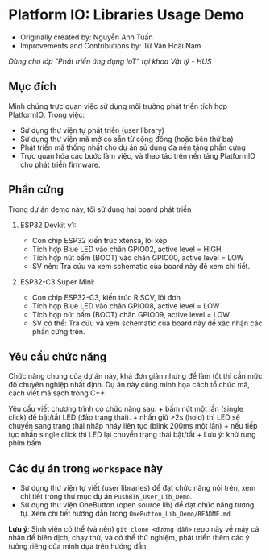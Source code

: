 # Platform IO: Libraries Usage Demo 
- Originally created by: Nguyễn Anh Tuấn
- Improvements and Contributions by: Từ Văn Hoài Nam

_Dùng cho lớp "Phát triển ứng dụng IoT" tại khoa Vật lý - HUS_

## Mục đích 

Minh chứng trực quan việc sử dụng môi trường phát triển tích hợp PlatformIO. Trong việc:
- Sử dụng thư viện tự phát triển (user library) 
- Sử dụng thư viện mã mở có sẵn từ cộng đồng (hoặc bên thứ ba)
- Phát triển mã thống nhất cho dự án sử dụng đa nền tảng phần cứng
- Trực quan hóa các bước làm việc, và thao tác trên nền tảng PlatformIO cho phát triển firmware.

## Phần cứng 
Trong dự án demo này, tôi sử dụng hai board phát triển
1. ESP32 Devkit v1:
    - Con chip ESP32 kiến trúc xtensa, lõi kép
    - Tích hợp Blue LED vào chân GPIO02, active level = HIGH 
    - Tích hợp nút bấm (BOOT) vào chân GPIO00, active level = LOW
    - SV nên: Tra cứu và xem schematic của board này để xem chi tiết.

2. ESP32-C3 Super Mini:
    - Con chip ESP32-C3, kiến trúc RISCV, lõi đơn 
    - Tích hợp Blue LED vào chân GPIO08, active level = LOW
    - Tích hợp nút bấm (BOOT) chân GPIO09, active level = LOW 
    - SV có thể: Tra cứu và xem schematic của board này để xác nhận các phần cứng trên.

## Yêu cầu chức năng 
Chức năng chung của dự án này, khá đơn giản nhưng để làm tốt thì cần mức độ chuyên nghiệp nhất định. Dự án này cũng minh họa cách tổ chức mã, cách viết mã sạch trong C++. 

Yêu cầu viết chương trình có chức năng sau:
    + bấm nút một lần (single click) để bật/tắt LED (đảo trạng thái). 
    + nhấn giữ >2s (hold) thì LED sẽ chuyển sang trạng thái nhấp nháy liên tục (blink 200ms một lần)
    + nếu tiếp tục nhấn single click thì LED lại chuyển trạng thái bật/tắt 
    + Lưu ý: khử rung phím bấm 

## Các dự án trong `workspace` này

- Sử dụng thư viện tự viết (user libraries) để đạt chức năng nói trên, xem chi tiết trong thư mục dự án `PushBTN_User_Lib_Demo`.
- Sử dụng thư viện OneButton (open source lib) để đạt chức năng tương tự. Xem chi tiết hướng dẫn trong `OneButton_Lib_Demo/README.md`

**Lưu ý**: Sinh viên có thể (và nên) `git clone <đường dẫn>` repo này về máy cá nhân để biên dịch, chạy thử, và có thể thử nghiệm, phát triển thêm các ý tưởng riêng của mình dựa trên hướng dẫn.